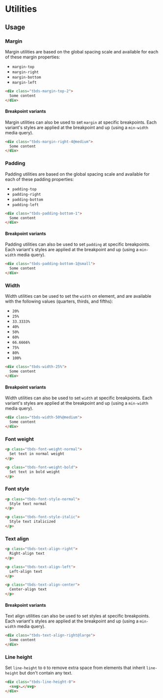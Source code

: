 # Utilities

## Usage

### Margin

Margin utilities are based on the global spacing scale and available
for each of these margin properties:

- `margin-top`
- `margin-right`
- `margin-bottom`
- `margin-left`

```html
<div class="tbds-margin-top-2">
  Some content
</div>
```

#### Breakpoint variants

Margin utilities can also be used to set `margin` at specific breakpoints.
Each variant's styles are applied at the breakpoint and up (using a
`min-width` media query).

```html
<div class="tbds-margin-right-4@medium">
  Some content
</div>
```

### Padding

Padding utilities are based on the global spacing scale and available
for each of these padding properties:

- `padding-top`
- `padding-right`
- `padding-bottom`
- `padding-left`

```html
<div class="tbds-padding-bottom-1">
  Some content
</div>
```

#### Breakpoint variants

Padding utilities can also be used to set `padding` at specific breakpoints.
Each variant's styles are applied at the breakpoint and up (using a
`min-width` media query).

```html
<div class="tbds-padding-bottom-1@small">
  Some content
</div>
```

### Width

Width utilities can be used to set the `width` on element, and are available
with the following values (quarters, thirds, and fifths):

- `20%`
- `25%`
- `33.3333%`
- `40%`
- `50%`
- `60%`
- `66.6666%`
- `75%`
- `80%`
- `100%`

```html
<div class="tbds-width-25%">
  Some content
</div>
```

#### Breakpoint variants

Width utilities can also be used to set `width` at specific breakpoints.
Each variant's styles are applied at the breakpoint and up (using a
`min-width` media query).

```html
<div class="tbds-width-50%@medium">
  Some content
</div>
```

### Font weight

```html
<p class="tbds-font-weight-normal">
  Set text in normal weight
</p>
```

```html
<p class="tbds-font-weight-bold">
  Set text in bold weight
</p>
```

### Font style

```html
<p class="tbds-font-style-normal">
  Style text normal
</p>
```

```html
<p class="tbds-font-style-italic">
  Style text italicized
</p>
```

### Text align

```html
<p class="tbds-text-align-right">
  Right-align text
</p>
```

```html
<p class="tbds-text-align-left">
  Left-align text
</p>
```

```html
<p class="tbds-text-align-center">
  Center-align text
</p>
```

#### Breakpoint variants

Text align utilities can also be used to set styles at specific breakpoints.
Each variant's styles are applied at the breakpoint and up (using a
`min-width` media query).

```html
<div class="tbds-text-align-right@large">
  Some content
</div>
```

### Line height

Set `line-height` to `0` to remove extra space from elements that inherit
`line-height` but don't contain any text.

```html
<div class="tbds-line-height-0">
  <svg>…</svg>
</div>
```
